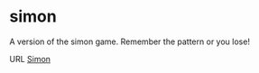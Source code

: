 # simon
A version of the simon game.  Remember the pattern or you lose!

URL <a href="https://jeremyrobinson33.github.io/simon/">Simon</a>
